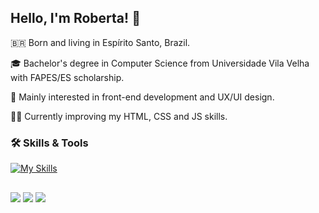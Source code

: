 ## Hello, I'm Roberta! 👋

🇧🇷 Born and living in Espírito Santo, Brazil.

🎓 Bachelor's degree in Computer Science from Universidade Vila Velha with FAPES/ES scholarship.

🌱 Mainly interested in front-end development and UX/UI design.

✍🏼 Currently improving my HTML, CSS and JS skills.


### 🛠️ Skills & Tools
[![My Skills](https://skillicons.dev/icons?i=html,css,js,react,materialui,vscode,git,figma)](https://skillicons.dev)

##

<div> 
  <a href = "mailto:bertameyrelles@gmail.com"><img src="https://img.shields.io/badge/-Gmail-%23333?style=for-the-badge&logo=gmail&logoColor=white" target="_blank"></a>
  <a href="https://www.linkedin.com/in/roberta-meyrelles" target="_blank"><img src="https://img.shields.io/badge/-LinkedIn-%230077B5?style=for-the-badge&logo=linkedin&logoColor=white" target="_blank"></a> 
  <a href="https://codepen.io/romeyrelles" target="_blank"><img src="https://img.shields.io/badge/CodePen-black?style=for-the-badge&logo=codepen"></a>
</div>
